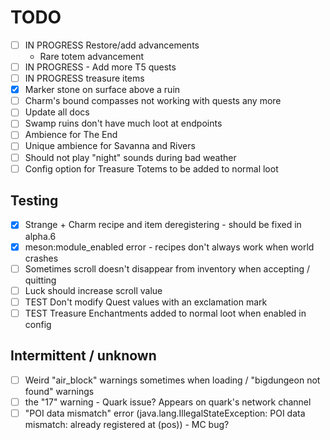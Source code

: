 # TODO
- [ ] IN PROGRESS Restore/add advancements
    - Rare totem advancement
- [ ] IN PROGRESS - Add more T5 quests
- [ ] IN PROGRESS treasure items
- [x] Marker stone on surface above a ruin
- [ ] Charm's bound compasses not working with quests any more
- [ ] Update all docs
- [ ] Swamp ruins don't have much loot at endpoints
- [ ] Ambience for The End
- [ ] Unique ambience for Savanna and Rivers
- [ ] Should not play "night" sounds during bad weather
- [ ] Config option for Treasure Totems to be added to normal loot

## Testing
- [x] Strange + Charm recipe and item deregistering - should be fixed in alpha.6
- [x] meson:module_enabled error - recipes don't always work when world crashes
- [ ] Sometimes scroll doesn't disappear from inventory when accepting / quitting
- [ ] Luck should increase scroll value
- [ ] TEST Don't modify Quest values with an exclamation mark
- [ ] TEST Treasure Enchantments added to normal loot when enabled in config

## Intermittent / unknown
- [ ] Weird "air_block" warnings sometimes when loading / "bigdungeon not found" warnings
- [ ] the "17" warning - Quark issue? Appears on quark's network channel
- [ ] "POI data mismatch" error (java.lang.IllegalStateException: POI data mismatch: already registered at (pos)) - MC bug?